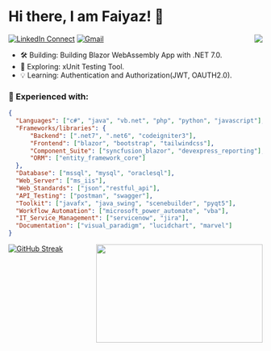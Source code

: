 # Hi there, I am Faiyaz! 👋
[![LinkedIn Connect](https://img.shields.io/badge/%20-Connect-black?color=222244&labelColor=000000&logo=linkedin&logoColor=f5f7fe)](https://www.linkedin.com/in/faiyazkhan180720/)
[![Gmail](https://img.shields.io/badge/%20-Send%20Mail-black?color=222244&labelColor=000000&logo=gmail&logoColor=f5f7fe)](mailto:faiyazkhanwif@gmail.com?subject=From%20GitHub&&body=Hi,%20there.%20Found%20you%20on%20GitHub!%20Let's%20talk%20about...)<img align="right" src="https://github-readme-stats-updated-faiyazkhanwif.vercel.app/api?username=faiyazkhanwif&&show_icons=true&hide=stars,issues&hide_border=true&hide_rank=true&count_private=true&title_color=black&icon_color=black&text_color=F5F5F5&bg_color=000000">
- 🛠️ Building: Building Blazor WebAssembly App with .NET 7.0.
- 🔭 Exploring: xUnit Testing Tool.
- 💡 Learning: Authentication and Authorization(JWT, OAUTH2.0).

### 🌱 Experienced with:
```json
{
  "Languages": ["c#", "java", "vb.net", "php", "python", "javascript"],
  "Frameworks/libraries": {
      "Backend": [".net7", ".net6", "codeigniter3"],
      "Frontend": ["blazor", "bootstrap", "tailwindcss"],
      "Component_Suite": ["syncfusion_blazor", "devexpress_reporting"],
      "ORM": ["entity_framework_core"]
  },
  "Database": ["mssql", "mysql", "oraclesql"],
  "Web_Server": ["ms_iis"],
  "Web_Standards": ["json","restful_api"],
  "API_Testing": ["postman", "swagger"],
  "Toolkit": ["javafx", "java_swing", "scenebuilder", "pyqt5"],
  "Workflow_Automation": ["microsoft_power_automate", "vba"],
  "IT_Service_Management": ["servicenow", "jira"],
  "Documentation": ["visual_paradigm", "lucidchart", "marvel"]
} 
```
[![GitHub Streak](https://github-readme-streak-stats.herokuapp.com/?user=faiyazkhanwif&theme=github-dark-blue)](https://git.io/streak-stats)
<img align="right" src="https://i.pinimg.com/originals/8b/35/fe/8b35fef55fba1a201c9c7a11d3ec3d64.gif" width="330" height="195">

